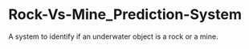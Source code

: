 # Rock-Vs-Mine_Prediction-System <br>
A system to identify if an underwater object is  a rock or a mine.
